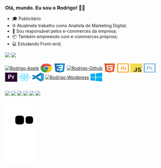 ### Olá, mundo. Eu sou o Rodrigo! 🖖🏽

- 🎓 Publicitário
- 🌐 Atualmete trabalho como Analista de Marketing Digital;
- 🛒 Sou responsável pelos e-commerces da empresa;
- 📦 Também empreendo com e-commerces próprios;
- 💻 Estudando Front-end;
  
<div align="left">
  <!-- <a href="https://github.com/rodrigoborge"> -->
  <img height="180em" src="https://github-readme-stats.vercel.app/api?username=rodrigoborge&show_icons=true&theme=radical&include_all_commits=true&count_private=true"/>
  
  <img height="180em" src="https://github-readme-stats.vercel.app/api/top-langs/?username=rodrigoborge&layout=compact&langs_count=7&theme=radical"/>
</div>  
  

  
</div>
<div style="display: inline_block"><br>
    <a href="https://github.com/rodrigoborge/rodrigoborge"> <img align="center" alt="Rodrigo-Apple" height="30" width="40" src="https://upload.wikimedia.org/wikipedia/commons/3/31/Apple_logo_white.svg"></a>
    <a href="https://github.com/rodrigoborge/rodrigoborge"><img align="center" alt="Rodrigo-Chrome" height="30" width="40" src="https://raw.githubusercontent.com/devicons/devicon/2ae2a900d2f041da66e950e4d48052658d850630/icons/chrome/chrome-original.svg"></a>
    <a href="https://github.com/rodrigoborge/rodrigoborge"><img align="center" alt="Rodrigo-CSS3" height="30" width="40" src="https://raw.githubusercontent.com/devicons/devicon/2ae2a900d2f041da66e950e4d48052658d850630/icons/css3/css3-original.svg"></a>
    <a href="https://github.com/rodrigoborge/rodrigoborge"><img align="center" alt="Rodrigo-Github" height="30" width="40" src="https://borge.com.br/wp-content/uploads/2021/11/github-logo.svg"></a>
    <a href="https://github.com/rodrigoborge/rodrigoborge"><img align="center" alt="Rodrigo-HTML5" height="30" width="40" src="https://raw.githubusercontent.com/devicons/devicon/2ae2a900d2f041da66e950e4d48052658d850630/icons/html5/html5-original.svg"></a>
    <a href="https://github.com/rodrigoborge/rodrigoborge"><img align="center" alt="Rodrigo-Illustrator" height="30" width="40" src="https://raw.githubusercontent.com/devicons/devicon/2ae2a900d2f041da66e950e4d48052658d850630/icons/illustrator/illustrator-line.svg"></a>
    <a href="https://github.com/rodrigoborge/rodrigoborge"><img align="center" alt="Rodrigo-Javascript" height="30" width="40" src="https://raw.githubusercontent.com/devicons/devicon/2ae2a900d2f041da66e950e4d48052658d850630/icons/javascript/javascript-original.svg"></a>
    <a href="https://github.com/rodrigoborge/rodrigoborge"><img align="center" alt="Rodrigo-Photoshop" height="30" width="40" src="https://raw.githubusercontent.com/devicons/devicon/2ae2a900d2f041da66e950e4d48052658d850630/icons/photoshop/photoshop-line.svg"></a>
    <a href="https://github.com/rodrigoborge/rodrigoborge"><img align="center" alt="Rodrigo-PremierePro" height="30" width="40" src="https://raw.githubusercontent.com/devicons/devicon/2ae2a900d2f041da66e950e4d48052658d850630/icons/premierepro/premierepro-plain.svg"></a>
    <a href="https://github.com/rodrigoborge/rodrigoborge"><img align="center" alt="Rodrigo-React" height="30" width="40" src="https://raw.githubusercontent.com/devicons/devicon/2ae2a900d2f041da66e950e4d48052658d850630/icons/react/react-original.svg"></a>
    <a href="https://github.com/rodrigoborge/rodrigoborge"><img align="center" alt="Rodrigo-VisualStudioCode" height="30" width="40" src="https://raw.githubusercontent.com/devicons/devicon/2ae2a900d2f041da66e950e4d48052658d850630/icons/vscode/vscode-original.svg"></a>
    <a href="https://github.com/rodrigoborge/rodrigoborge"><img align="center" alt="Rodrigo-Wordpress" height="30" width="40" src="https://borge.com.br/wp-content/uploads/2021/11/wordpress-logo.svg"></a>
    <a href="https://github.com/rodrigoborge/rodrigoborge"><img align="center" alt="Rodrigo-Windows" height="30" width="40" src="https://raw.githubusercontent.com/devicons/devicon/2ae2a900d2f041da66e950e4d48052658d850630/icons/windows8/windows8-original.svg"></a>
</div>

  
##


  <a href=" https://discordapp.com/users/406679417407143936" target="_blank"><img src="https://borge.com.br/wp-content/uploads/2021/11/discord-badge.png" target="_blank"></a> 
  <a href = "mailto:rodrigo@borge.com.br"><img src="https://borge.com.br/wp-content/uploads/2021/11/email-badge.png" target="_blank"></a>
  <a href="https://fb.com/rodrigoborge" target="_blank"><img src="https://borge.com.br/wp-content/uploads/2021/11/facebook-badg.png" target="_blank"></a>
  <a href="https://www.instagram.com/rodrigoborge1/" target="_blank"><img src="https://borge.com.br/wp-content/uploads/2021/11/instagram-badge.png" target="_blank"></a>
  <a href="https://www.linkedin.com/in/rodrigoborge/" target="_blank"><img src="https://borge.com.br/wp-content/uploads/2021/11/linkedin-badg.png" target="_blank"></a>
 	<a href="https://www.twitch.tv/mntnh4" target="_blank"><img src="https://borge.com.br/wp-content/uploads/2021/11/twitch-badge.png" target="_blank"></a> 
  <!-- <a href="https://www.youtube.com/channel/UC_-uuuZbY0AAt9CViNzvc-Q" target="_blank"><img src="https://img.shields.io/badge/YouTube-FF0000?style=for-the-badge&logo=youtube&logoColor=white" target="_blank"></a> -->
  
  
##


  ![Snake animation](https://github.com/rodrigoborge/rodrigoborge/blob/output/github-contribution-grid-snake.svg)
